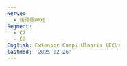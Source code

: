 ```yaml
---
Nerve:
  - 後骨間神経
Segment:
  - C7
  - C8
English: Extensor Carpi Ulnaris (ECU)
lastmod: '2025-02-26'
---
```


